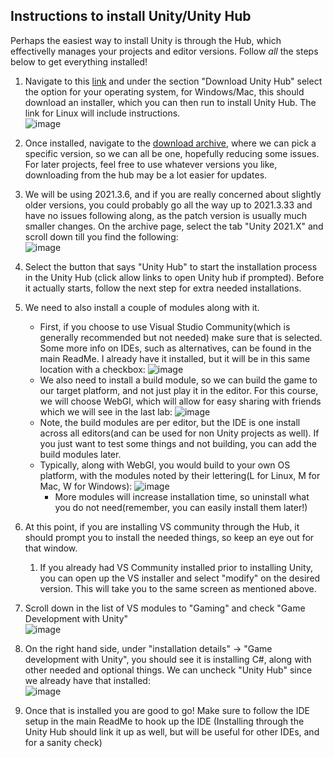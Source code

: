 ## Instructions to install Unity/Unity Hub
Perhaps the easiest way to install Unity is through the Hub, which effectivelly manages your projects and editor versions. Follow _all_ the steps below to get everything installed!

1. Navigate to this [link](https://unity.com/download#:~:text=.%20Download%20the%20Unity%20Hub) and under the section "Download Unity Hub" select the option for your operating system, for Windows/Mac, this should download an installer, which you can then run to install Unity Hub. The link for Linux will include instructions.  
  ![image](https://github.com/mbeale0/Unity3D-CodeMash-Workhop/assets/74221606/aeae7e33-2258-44a4-9b37-9b57d5d2eea4)  
1. Once installed, navigate to the [download archive](https://unity.com/releases/editor/archive#:~:text=Release%20Notes-,Unity%202021.3.6,-July%208%2C%202022), where we can pick a specific version, so we can all be one, hopefully reducing some issues. For later projects, feel free to use whatever versions you like, downloading from the hub may be a lot easier for updates.
1. We will be using 2021.3.6, and if you are really concerned about slightly older versions, you could probably go all the way up to 2021.3.33 and have no issues following along, as the patch version is usually much smaller changes.  On the archive page, select the tab "Unity 2021.X" and scroll down till you find the following:  
   ![image](https://github.com/mbeale0/Unity3D-CodeMash-Workhop/assets/74221606/2873d454-0b6d-4159-8114-5fb959021217)
1. Select the button that says "Unity Hub" to start the installation process in the Unity Hub (click allow links to open Unity hub if prompted). Before it actually starts, follow the next step for extra needed installations.
1. We need to also install a couple of modules along with it.
    - First, if you choose to use Visual Studio Community(which is generally recommended but not needed) make sure that is selected. Some more info on IDEs, such as alternatives, can be found in the main ReadMe. I already have it installed, but it will be in this same location with a checkbox:
       ![image](https://github.com/mbeale0/Unity3D-CodeMash-Workhop/assets/74221606/dc79b8e6-6c32-4583-b250-6e7e0ca14d9e)
    - We also need to install a build module, so we can build the game to our target platform, and not just play it in the editor. For this course, we will choose WebGl, which will allow for easy sharing with friends which we will see in the last lab:
      ![image](https://github.com/mbeale0/Unity3D-CodeMash-Workhop/assets/74221606/d4000690-7aaf-496e-9528-0d98e7409f77)
   - Note, the build modules are per editor, but the IDE is one install across all editors(and can be used for non Unity projects as well). If you just want to test some things and not building, you can add the build modules later. 
   - Typically, along with WebGl, you would build to your own OS platform, with the modules noted by their lettering(L for Linux, M for Mac, W for Windows):
     ![image](https://github.com/mbeale0/Unity3D-CodeMash-Workhop/assets/74221606/3a47016d-c6de-4274-85f5-25b545e9fcf0)
      - More modules will increase installation time, so uninstall what you do not need(remember, you can easily install them later!)
1. At this point, if you are installing VS community through the Hub, it should prompt you to install the needed things, so keep an eye out for that window.
    1. If you already had VS Community installed prior to installing Unity, you can open up the VS installer and select "modify" on the desired version. This will take you to the same screen as mentioned above.
1. Scroll down in the list of VS modules to "Gaming" and check "Game Development with Unity"  
    ![image](https://github.com/mbeale0/Unity3D-CodeMash-Workhop/assets/74221606/12a77b60-036c-4cb8-8fef-27d7ac027862)

1. On the right hand side, under "installation details" -> "Game development with Unity", you should see it is installing C#, along with other needed and optional things. We can uncheck "Unity Hub" since we already have that installed:  
  ![image](https://github.com/mbeale0/Unity3D-CodeMash-Workhop/assets/74221606/83d2490e-c3a7-4ac7-b233-9a0968adb3b3)
1. Once that is installed you are good to go! Make sure to follow the IDE setup in the main ReadMe to hook up the IDE (Installing through the Unity Hub should link it up as well, but will be useful for other IDEs, and for a sanity check)
